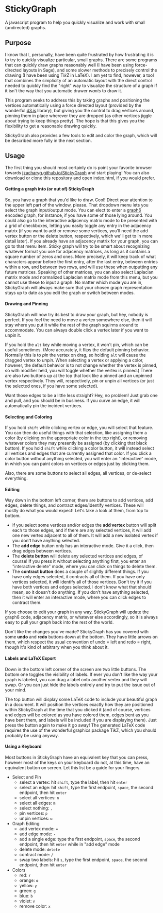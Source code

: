 # StickyGraph

A javascript program to help you quickly visualize and work with small (undirected) graphs.

## Purpose

I know that I, personally, have been quite frustrated by how frustrating it is to try to quickly visualize particular, small graphs.  There are some programs that can quickly draw graphs reasonably well (I have been using force-directed layouts in Sage), and some slower methods to precisely control the drawing (I have been using Ti*k*Z in LaTeX).  I am yet to find, however, a tool that combines the simplicity of an automatic layout with the direct control needed to quickly find the "right" way to visualize the structure of a graph if it isn't the way that you automatic drawer *wants* to draw it.

This program seeks to address this by taking graphs and positioning the vertices automatically using a force directed layout (provided by the wonderful [d3.js](d3js.org) library), but giving you the control to drag vertices around, pinning them in place wherever they are dropped (as other vertices jiggle about trying to keep things pretty).  The hope is that this gives you the flexibility to get a reasonable drawing quickly.

StickyGraph also provides a few tools to edit and color the graph, which will be described more fully in the next section.

## Usage

The first thing you should most certainly do is point your favorite browser towards [jzacharyg.github.io/StickyGraph](http://jzacharyg.github.io/StickyGraph) and start playing!  You can also download or clone this repository and open index.html, if you would prefer.

#### Getting a graph into (or out of) StickyGraph

So, you have a graph that you'd like to draw.  Cool!  Direct your attention to the upper left part of the window, please.  That dropdown menu lets you select the graph input/output mode.  You can elect to enter a [graph6](http://users.cecs.anu.edu.au/~bdm/data/formats.txt) encoded graph, for instance, if you have some of those lying around.  You could also go to the interactive adjacency matrix mode to be presented with a grid of checkboxes, letting you easily toggle any entry in the adjacency matrix (if you want to add or remove some vertices, you'll need the add vertex button or the delete button, respectively, which we'll get to in more detail later).  If you already have an adjacency matrix for your graph, you can go to that menu item.  Sticky graph will try to be smart about recognizing whatever format you use for adjacency matrices, as long as it contains a square number of zeros and ones.  More precisely, it will keep track of what characters appear before the first entry, after the last entry, between entries within a row, and between two rows, and will use these when outputting any future matrices.  Speaking of other matrices, you can also select Laplacian matrix mode and normalized Laplacian matrix mode from this menu, but you cannot use these to input a graph.  No matter which mode you are in, StickyGraph will always make sure that your chosen graph representation stays up to date as you edit the graph or switch between modes.

#### Drawing and Pinning

StickyGraph will now try its best to draw your graph, but hey, nobody is perfect.  If you feel the need to move a vertex somewhere else, then it will stay where you put it while the rest of the graph squirms around to accommodate.  You can always double click a vertex later if you want to unpin it.

If you hold the `alt` key while moving a vertex, it won't pin, which can be useful sometimes.  (More accurately, it flips the default pinning behavior.  Normally this is to *pin* the vertex on drag, so holding `alt` will cause the dragged vertex to *unpin*.  When selecting a vertex or applying a color, however, the default behavior is to not change whether the vertex is pinned, so with modifier held, you will toggle whether the vertex is pinned.) There are also two buttons up at the top that look like a pinned and an unpinned vertex respectively.  They will, respectively, pin or unpin all vertices (or just the selected ones, if you have some selected).

Want those edges to be a little less straight?  Hey, no problem!  Just grab one and pull, and you should be in business.  If you curve an edge, it will automatically pin the incident vertices.

#### Selecting and Coloring

If you hold `shift` while clicking vertex or edge, you will select that feature.  You can then do useful things with that selection, like assigning them a color (by clicking on the appropriate color in the top right), or removing whatever colors they may presently be assigned (by clicking that black button).  If you hold `shift` while clicking a color button, it will instead select all vertices and edges that are currently assigned that color.  If you click a color button without anything selected, you will enter an "interactive" mode, in which you can paint colors on vertices or edges just by clicking them. 

Also, there are some buttons to select all edges, all vertices, or de-select everything.

#### Editing

Way down in the bottom left corner, there are buttons to add vertices, add edges, delete things, and contract edges/identify vertices.  These will mostly do what you would expect!  Let's take a look at them, from top to bottom.

- If you select some vertices and/or edges the **add vertex** button will split each to those edges, and if there are any selected vertices, it will add one new vertex adjacent to all of them.  It will add a new isolated vertex if you don't have anything selected.
- The **add edge** button only has an interactive mode.  Give it a click, then drag edges between vertices.
- The **delete button** will delete any selected vertices and edges, of course!  If you press it without selecting anything first, you enter an "interactive delete" mode, where you can click on things to delete them.
- The **contract button** does a couple of slightly different things.  If you have only edges selected, it contracts all of them.  If you have only vertices selected, it will identify all of those vertices.  Don't try it if you have both vertices and edges selected.  I don't know what that should mean, so it doesn't do anything.  If you don't have anything selected, then it will enter an interactive mode, where you can click edges to contract them.

If you choose to edit your graph in any way, StickyGraph will update the graph6 code, adjacency matrix, or whatever else accordingly, so it is always easy to pull your graph back into the rest of the world.

Don't like the changes you've made?  StickyGraph has you covered with some **undo** and **redo** buttons down at the bottom.  They have little arrows on them, which respect the usual convention of undo = left and redo = right, though it's kind of arbitrary when you think about it.

#### Labels and LaTeX Export

Down in the bottom left corner of the screen are two little buttons.  The bottom one toggles the visibility of labels.  If ever you don't like the way your graph is labeled, you can drag a label onto another vertex and they will swap.  Or you can just hide the labels entirely and try to put the issue out of your mind.

The top button will display some LaTeX code to include your beautiful graph in a document.  It will position the vertices exactly how they are positioned within StickyGraph at the time that you clicked it (and of course, vertices and edges will be colored as you have colored them, edges bent as you have bent them, and labels will be included if you are displaying them).  Just press the button again to make it go away!  The generated LaTeX code requires the use of the wonderful graphics package Ti*k*Z, which you should probably be using anyway.

#### Using a Keyboard

Most buttons in StickyGraph have an equivalent key that you can press, however most of the keys on your keyboard do not, at this time, have an equivalent button on screen.  Let this list be a guide for your fingers.

- Select and Pin
  - select a vertex: hit `shift`, type the label, then hit `enter`
  - select an edge: hit `shift`, type the first endpoint, `space`, the second endpoint, then hit `enter`
  - select all vertices: `n`
  - select all edges: `m`
  - select nothing: `,`
  - pin vertices: `p`
  - unpin vertices: `u`
- Graph Editing
  - add vertex mode: `=`
  - add edge mode: `-`
  - add a single edge: type the first endpoint, `space`, the second endpoint, then hit `enter` while in "add edge" mode
  - delete mode: `delete`
  - contract mode: `/`
  - swap two labels: hit `s`, type the first endpoint, `space`, the second endpoint, then hit `enter`
- Colors
  - red: `r`
  - orange: `o`
  - yellow: `y`
  - green: `g`
  - blue: `b`
  - violet: `v`
  - remove color: `x`





